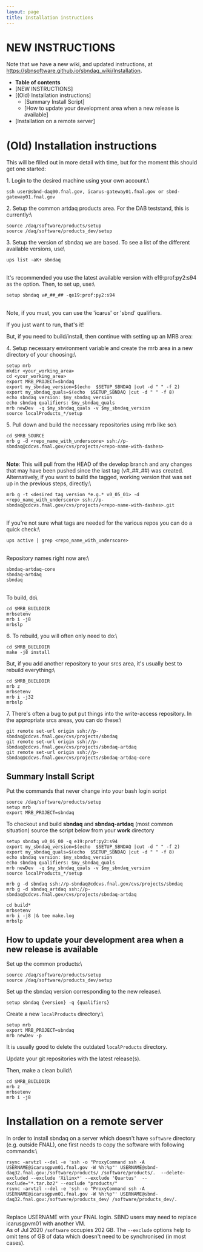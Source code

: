 ```yaml
---
layout: page
title: Installation instructions
---
```




NEW INSTRUCTIONS
====================================================

Note that we have a new wiki, and updated instructions, at
<https://sbnsoftware.github.io/sbndaq_wiki/Installation>.

-   **Table of contents**
-   [NEW INSTRUCTIONS]
-   [(Old) Installation instructions]
    -   [Summary Install Script]
    -   [How to update your development area when a new release is
        available]
-   [Installation on a remote server]



(Old) Installation instructions
================================================================================

This will be filled out in more detail with time, but for the moment
this should get one started:

1\. Login to the desired machine using your own account.\

    ssh user@sbnd-daq00.fnal.gov, icarus-gateway01.fnal.gov or sbnd-gateway01.fnal.gov

2\. Setup the common artdaq products area. For the DAB teststand, this
is currently:\

    source /daq/software/products/setup
    source /daq/software/products_dev/setup

3\. Setup the version of sbndaq we are based. To see a list of the
different available versions, use\

    ups list -aK+ sbndaq 

\
It\'s recommended you use the latest available version with
e19:prof:py2:s94 as the option. Then, to set up, use:\

    setup sbndaq v#_##_## -qe19:prof:py2:s94

\
Note, if you must, you can use the \'icarus\' or \'sbnd\' qualifiers.

If you just want to run, that\'s it!

But, if you need to build/install, then continue with setting up an MRB
area:

4\. Setup necessary environment variable and create the mrb area in a
new directory of your choosing:\

    setup mrb
    mkdir <your_working_area>
    cd <your_working_area>
    export MRB_PROJECT=sbndaq
    export my_sbndaq_version=$(echo  $SETUP_SBNDAQ |cut -d " " -f 2)
    export my_sbndaq_quals=$(echo  $SETUP_SBNDAQ |cut -d " " -f 8)
    echo sbndaq version: $my_sbndaq_version
    echo sbndaq qualifiers: $my_sbndaq_quals
    mrb newDev  -q $my_sbndaq_quals -v $my_sbndaq_version
    source localProducts_*/setup

5\. Pull down and build the necessary repositories using mrb like so:\

    cd $MRB_SOURCE
    mrb g -d <repo_name_with_underscore> ssh://p-sbndaq@cdcvs.fnal.gov/cvs/projects/<repo-name-with-dashes>

\
**Note**: This will pull from the HEAD of the develop branch and any
changes that may have been pushed since the last tag (v\#\_\#\#\_\#\#)
was created. Alternatively, if you want to build the tagged, working
version that was set up in the previous steps, directly:\

    mrb g -t <desired tag version *e.g.* v0_05_01> -d <repo_name_with_underscore> ssh://p-sbndaq@cdcvs.fnal.gov/cvs/projects/<repo-name-with-dashes>.git

\
If you\'re not sure what tags are needed for the various repos you can
do a quick check:\

    ups active | grep <repo_name_with_underscore>

\
Repository names right now are:\

    sbndaq-artdaq-core
    sbndaq-artdaq
    sbndaq

\
To build, do\

    cd $MRB_BUILDDIR
    mrbsetenv
    mrb i -j8
    mrbslp

6\. To rebuild, you will often only need to do:\

    cd $MRB_BUILDDIR
    make -j8 install

But, if you add another repository to your srcs area, it\'s usually best
to rebuild everything:\

    cd $MRB_BUILDDIR
    mrb z
    mrbsetenv
    mrb i -j32
    mrbslp

7\. There\'s often a bug to put put things into the write-access
repository. In the appropriate srcs areas, you can do these:\

     
    git remote set-url origin ssh://p-sbndaq@cdcvs.fnal.gov/cvs/projects/sbndaq 
    git remote set-url origin ssh://p-sbndaq@cdcvs.fnal.gov/cvs/projects/sbndaq-artdaq 
    git remote set-url origin ssh://p-sbndaq@cdcvs.fnal.gov/cvs/projects/sbndaq-artdaq-core 



Summary Install Script
----------------------------------------------------------------

Put the commands that never change into your bash login script

    source /daq/software/products/setup
    setup mrb
    export MRB_PROJECT=sbndaq

To checkout and build **sbndaq** and **sbndaq-artdaq** (most common
situation) source the script below from your **work** directory


    setup sbndaq v0_06_00 -q e19:prof:py2:s94
    export my_sbndaq_version=$(echo  $SETUP_SBNDAQ |cut -d " " -f 2)
    export my_sbndaq_quals=$(echo  $SETUP_SBNDAQ |cut -d " " -f 8)
    echo sbndaq version: $my_sbndaq_version
    echo sbndaq qualifiers: $my_sbndaq_quals
    mrb newDev  -q $my_sbndaq_quals -v $my_sbndaq_version
    source localProducts_*/setup

    mrb g -d sbndaq ssh://p-sbndaq@cdcvs.fnal.gov/cvs/projects/sbndaq
    mrb g -d sbndaq_artdaq ssh://p-sbndaq@cdcvs.fnal.gov/cvs/projects/sbndaq-artdaq

    cd build*
    mrbsetenv
    mrb i -j8 |& tee make.log
    mrbslp



How to update your development area when a new release is available
----------------------------------------------------------------------------------------------------------------------------------------------------------

Set up the common products:\

    source /daq/software/products/setup
    source /daq/software/products_dev/setup

Set up the sbndaq version corresponding to the new release:\

    setup sbndaq {version} -q {qualifiers}

Create a new `localProducts` directory:\

    setup mrb
    export MRB_PROJECT=sbndaq
    mrb newDev -p

It is usually good to delete the outdated `localProducts` directory.

Update your git repositories with the latest release(s).

Then, make a clean build:\

    cd $MRB_BUILDDIR
    mrb z
    mrbsetenv
    mrb i -j8



Installation on a remote server
==================================================================================

In order to install sbndaq on a server which doesn\'t have `software`
directory (e.g. outside FNAL), one first needs to copy the software with
following commands:\

    rsync -arvtzl --del -e 'ssh -o "ProxyCommand ssh -A USERNAME@icarusgpvm01.fnal.gov -W %h:%p"' USERNAME@sbnd-daq32.fnal.gov:/software/products/ /software/products/.  --delete-excluded --exclude 'Xilinx*' --exclude 'Quartus'  --exclude="*.tar.bz2" --exclude "products/" 
    rsync -arvtzl --del -e 'ssh -o "ProxyCommand ssh -A USERNAME@icarusgpvm01.fnal.gov -W %h:%p"' USERNAME@sbnd-daq32.fnal.gov:/software/products_dev/ /software/products_dev/.  

\
Replace USERNAME with your FNAL login. SBND users may need to replace
icarusgpvm01 with another VM.\
As of Jul 2020 `/software` occupies 202 GB. The `--exclude` options help
to omit tens of GB of data which doesn\'t need to be synchronised (in
most cases).
